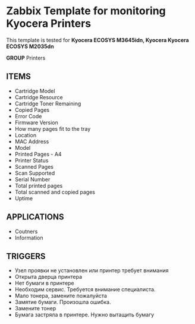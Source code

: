 # Zabbix Template for monitoring Kyocera Printers

This template is tested for **Kyocera ECOSYS M3645idn, Kyocera Kyocera ECOSYS M2035dn**

**GROUP** Printers

## ITEMS
* Cartridge Model	
* Cartridge Resource	
* Cartridge Toner Remaining	
* Copied Pages	
* Error Code	
* Firmware Version	
* How many pages fit to the tray	
* Location	
* MAC Address	
* Model	
* Printed Pages - A4	
* Printer Status	
* Scanned Pages	
* Scan Supported	
* Serial Number	
* Total printed pages	
* Total scanned and copied pages	
* Uptime	

## APPLICATIONS
* Coutners	
* Information	

## TRIGGERS
* Узел проявки не установлен или принтер требует внимания	
* Открыта дверца принтера	
* Нет бумаги в принтере	
* Необходим сервис. Требуется внимание специалиста.	
* Мало тонера, замените пожалуйста	
* Замятие бумаги. Произошла ошибка.	
* Замените тонер	
* Бумага застряла в принтере. Нужно вытащить бумагу	
